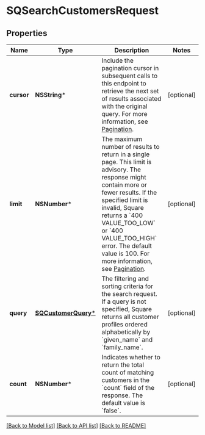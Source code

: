 # SQSearchCustomersRequest

## Properties
Name | Type | Description | Notes
------------ | ------------- | ------------- | -------------
**cursor** | **NSString*** | Include the pagination cursor in subsequent calls to this endpoint to retrieve the next set of results associated with the original query.  For more information, see [Pagination](https://developer.squareup.com/docs/build-basics/common-api-patterns/pagination). | [optional] 
**limit** | **NSNumber*** | The maximum number of results to return in a single page. This limit is advisory. The response might contain more or fewer results. If the specified limit is invalid, Square returns a &#x60;400 VALUE_TOO_LOW&#x60; or &#x60;400 VALUE_TOO_HIGH&#x60; error. The default value is 100.  For more information, see [Pagination](https://developer.squareup.com/docs/build-basics/common-api-patterns/pagination). | [optional] 
**query** | [**SQCustomerQuery***](SQCustomerQuery.md) | The filtering and sorting criteria for the search request. If a query is not specified, Square returns all customer profiles ordered alphabetically by &#x60;given_name&#x60; and &#x60;family_name&#x60;. | [optional] 
**count** | **NSNumber*** | Indicates whether to return the total count of matching customers in the &#x60;count&#x60; field of the response.  The default value is &#x60;false&#x60;. | [optional] 

[[Back to Model list]](../README.md#documentation-for-models) [[Back to API list]](../README.md#documentation-for-api-endpoints) [[Back to README]](../README.md)


